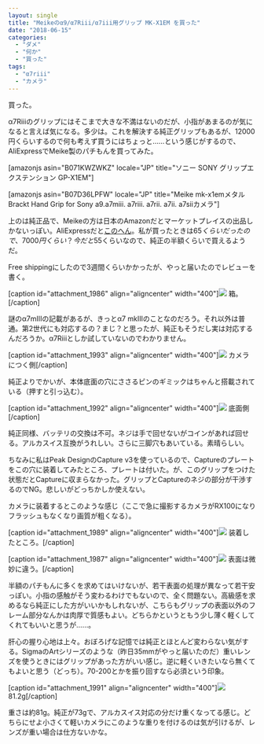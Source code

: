 ```yaml
---
layout: single
title: "Meikeのα9/α7Riii/α7iii用グリップ MK-X1EM を買った"
date: "2018-06-15"
categories: 
  - "ダメ"
  - "何か"
  - "買った"
tags: 
  - "α7riii"
  - "カメラ"
---
```


買った。

α7Riiiのグリップにはそこまで大きな不満はないのだが、小指があまるのが気になると言えば気になる。多少は。これを解決する純正グリップもあるが、12000円くらいするので何も考えず買うにはちょっと……という感じがするので、AliExpressでMeike製のパチもんを買ってみた。

\[amazonjs asin="B071KWZWKZ" locale="JP" title="ソニー SONY グリップエクステンション GP-X1EM"\]

\[amazonjs asin="B07D36LPFW" locale="JP" title="Meike mk-x1emメタルBrackt Hand Grip for Sony a9.a7miii. a7riii. a7rii. a7ii. a7siiカメラ"\]

上のは純正品で、Meikeの方は日本のAmazonだとマーケットプレイスの出品しかないっぽい。AliExpressだと[このへん](https://www.aliexpress.com/item/Mcoplus-Meike-MK-X1EM-New-Vertical-Shoot-Camera-L-type-metal-Bracket-Hand-Grip-Holder-for/32877205023.html?spm=2114.search0104.3.92.40db56b3upnEk8&ws_ab_test=searchweb0_0,searchweb201602_3_10152_10151_10065_10344_5723115_10068_5722815_10342_10343_10340_5722915_10341_5722615_10696_10084_10083_10618_10307_5722715_10059_100031_10103_10624_10623_10622_5722515_10621_10620,searchweb201603_2,ppcSwitch_4&algo_expid=0e51e2ae-9d58-46ca-b42b-ca7921e2136b-13&algo_pvid=0e51e2ae-9d58-46ca-b42b-ca7921e2136b&priceBeautifyAB=0)。私が買ったときは$65くらいだったので、7000円くらい？今だと$55くらいなので、純正の半額くらいで買えるようだ。

Free shippingにしたので3週間くらいかかったが、やっと届いたのでレビューを書く。

\[caption id="attachment\_1986" align="aligncenter" width="400"\][![](https://blog.naotaco.com/assets/images/posts/2018/06/DSC03399-400x267.jpg)](https://blog.naotaco.com/assets/images/posts/2018/06/DSC03399.jpg) 箱。\[/caption\]

謎のα7mIIIの記載があるが、きっとα7 mkIIIのことなのだろう。それ以外は普通。第2世代にも対応するの？まじ？と思ったが、純正もそうだし実は対応するんだろうか。α7Riiiとしか試していないのでわかりません。

\[caption id="attachment\_1993" align="aligncenter" width="400"\][![](https://blog.naotaco.com/assets/images/posts/2018/06/DSC03404-400x267.jpg)](https://blog.naotaco.com/assets/images/posts/2018/06/DSC03404.jpg) カメラにつく側\[/caption\]

純正よりでかいが、本体底面の穴にささるピンのギミックはちゃんと搭載されている（押すと引っ込む）。

\[caption id="attachment\_1992" align="aligncenter" width="400"\][![](https://blog.naotaco.com/assets/images/posts/2018/06/DSC03407-400x267.jpg)](https://blog.naotaco.com/assets/images/posts/2018/06/DSC03407.jpg) 底面側\[/caption\]

純正同様、バッテリの交換は不可。ネジは手で回せないがコインがあれば回せる。アルカスイス互換がうれしい。さらに三脚穴もあいている。素晴らしい。

ちなみに私はPeak DesignのCapture v3を使っているので、Captureのプレートをこの穴に装着してみたところ、プレートは付いた。が、このグリップをつけた状態だとCaptureに収まらなかった。グリップとCaptureのネジの部分が干渉するのでNG。悲しいがどっちかしか使えない。

カメラに装着するとこのような感じ（ここで急に撮影するカメラがRX100になりフラッシュもなくなり画質が粗くなる）。

\[caption id="attachment\_1989" align="aligncenter" width="400"\][![](https://blog.naotaco.com/assets/images/posts/2018/06/DSC07774-400x267.jpg)](https://blog.naotaco.com/assets/images/posts/2018/06/DSC07774.jpg) 装着したところ。\[/caption\]

\[caption id="attachment\_1987" align="aligncenter" width="400"\][![](https://blog.naotaco.com/assets/images/posts/2018/06/DSC07777-400x267.jpg)](https://blog.naotaco.com/assets/images/posts/2018/06/DSC07777.jpg) 表面は微妙に違う。\[/caption\]

半額のパチもんに多くを求めてはいけないが、若干表面の処理が異なって若干安っぽい。小指の感触がそう変わるわけでもないので、全く問題ない。高級感を求めるなら純正にした方がいいかもしれないが、こちらもグリップの表面以外のフレーム部分なんかは肉厚で質感もよい。どちらかというともう少し薄く軽くしてくれてもいいと思うが……。

肝心の握り心地は上々。おぼろげな記憶では純正とほとんど変わらない気がする。SigmaのArtシリーズのような（昨日35mmがやっと届いたのだ）重いレンズを使うときにはグリップがあった方がいい感じ。逆に軽くいきたいなら無くてもよいと思う（どっち）。70-200とかを振り回すなら必須という印象。

\[caption id="attachment\_1991" align="aligncenter" width="400"\]![](https://blog.naotaco.com/assets/images/posts/2018/06/DSC03408-400x267.jpg) 81.2g\[/caption\]

重さは約81g。純正が73gで、アルカスイス対応の分だけ重くなってる感じ。どちらにせよ小さくて軽いカメラにこのような重りを付けるのは気が引けるが、レンズが重い場合は仕方ないかな。
